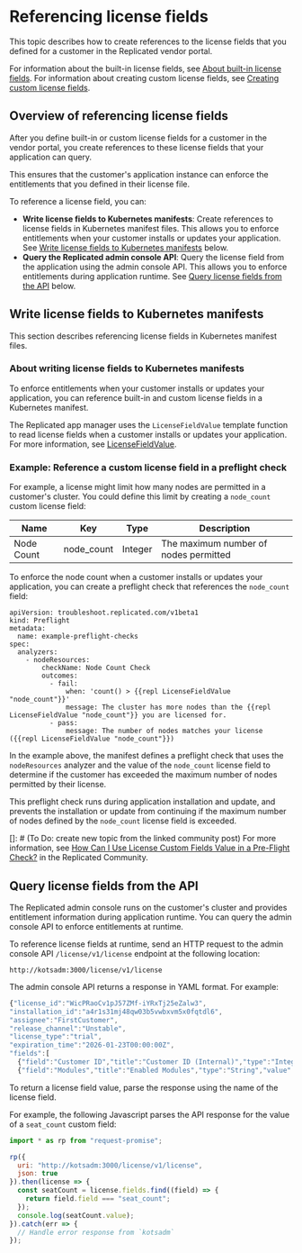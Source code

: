 # Referencing license fields

This topic describes how to create references to the license fields that you defined
for a customer in the Replicated vendor portal.

For information about the built-in license fields, see [About built-in license fields](licenses-using-builtin-fields).
For information about creating custom license fields, see [Creating custom license fields](licenses-adding-custom-fields).

## Overview of referencing license fields

After you define built-in or custom license fields for a customer in the vendor
portal, you create references to these license fields that your application can
query.

This ensures that the customer's application instance can enforce the entitlements
that you defined in their license file.

To reference a license field, you can:

* **Write license fields to Kubernetes manifests**: Create references to license
fields in Kubernetes manifest files. This allows you to enforce entitlements when
your customer installs or updates your application. See [Write license fields to Kubernetes manifests](#write-license-fields-to-kubernetes-manifests) below.
* **Query the Replicated admin console API**: Query the license field from the application
using the admin console API. This allows you to enforce entitlements during
application runtime. See [Query license fields from the API](#query-license-fields-from-the-api) below.

## Write license fields to Kubernetes manifests

This section describes referencing license fields in Kubernetes manifest files.

### About writing license fields to Kubernetes manifests

To enforce entitlements when your customer installs or updates your application,
you can reference built-in and custom license fields in a Kubernetes manifest.

The Replicated app manager uses the `LicenseFieldValue` template function to read
license fields when a customer installs or updates your application. For more
information, see [LicenseFieldValue](template-functions-license-context#licensefieldvalue).

### Example: Reference a custom license field in a preflight check

For example, a license might limit how many nodes are permitted in a customer's
cluster.
You could define this limit by creating a `node_count` custom license field:

| Name | Key | Type | Description |
|------|-----|------|-------------|
| Node Count | node_count | Integer | The maximum number of nodes permitted |

To enforce the node count when a customer installs or updates your application,
you can create a preflight check that references the `node_count` field:

```
apiVersion: troubleshoot.replicated.com/v1beta1
kind: Preflight
metadata:
  name: example-preflight-checks
spec:
  analyzers:
    - nodeResources:
        checkName: Node Count Check
        outcomes:
          - fail:
              when: 'count() > {{repl LicenseFieldValue "node_count"}}'
              message: The cluster has more nodes than the {{repl LicenseFieldValue "node_count"}} you are licensed for.
          - pass:
              message: The number of nodes matches your license ({{repl LicenseFieldValue "node_count"}})
```

In the example above, the manifest defines a preflight check that uses the `nodeResources`
analyzer and the value of the `node_count` license field to determine if the customer
has exceeded the maximum number of nodes permitted by their license.

This preflight check runs during application installation and update, and prevents
the installation or update from continuing if the maximum number of nodes defined
by the `node_count` license field is exceeded.

[]: # (To Do: create new topic from the linked community post)
For more information, see [How Can I Use License Custom Fields Value in a Pre-Flight Check?](https://help.replicated.com/community/t/how-can-i-use-license-custom-fields-value-in-a-pre-flight-check/624) in the Replicated Community.

## Query license fields from the API

The Replicated admin console runs on the customer's cluster and provides entitlement
information during application runtime. You can query the admin console API to
enforce entitlements at runtime.

To reference license fields at runtime, send an HTTP request to the admin console
API `/license/v1/license` endpoint at the following location:

```
http://kotsadm:3000/license/v1/license
```

The admin console API returns a response in YAML format. For example:

```javascript
{"license_id":"WicPRaoCv1pJ57ZMf-iYRxTj25eZalw3",
"installation_id":"a4r1s31mj48qw03b5vwbxvm5x0fqtdl6",
"assignee":"FirstCustomer",
"release_channel":"Unstable",
"license_type":"trial",
"expiration_time":"2026-01-23T00:00:00Z",
"fields":[
  {"field":"Customer ID","title":"Customer ID (Internal)","type":"Integer","value":121,"hide_from_customer":true},
  {"field":"Modules","title":"Enabled Modules","type":"String","value":"Analytics, Integration"}]}
```

To return a license field value, parse the response using the name of the license
field.

For example, the following Javascript parses the API response for the value of a
`seat_count` custom field:

```javascript
import * as rp from "request-promise";

rp({
  uri: "http://kotsadm:3000/license/v1/license",
  json: true
}).then(license => {
  const seatCount = license.fields.find((field) => {
    return field.field === "seat_count";
  });
  console.log(seatCount.value);
}).catch(err => {
  // Handle error response from `kotsadm`
});
```
